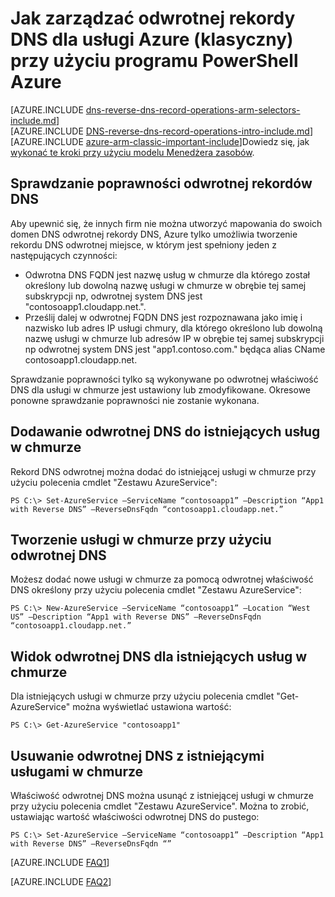 <properties
   pageTitle="Zarządzanie odwrotnej rekordy DNS dla usługi Azure (klasyczny) przy użyciu programu PowerShell | Microsoft Azure"
   description="Jak zarządzać odwrotnej rekordy DNS lub rekordy PTR usługi Azure przy użyciu programu PowerShell w modelu Klasyczny wdrożenia. "
   services="DNS"
   documentationCenter="na"
   authors="s-malone"
   manager="carmonm"
   editor=""
   tags="azure-service-management"
/>
<tags
   ms.service="DNS"
   ms.devlang="na"
   ms.topic="article"
   ms.tgt_pltfrm="na"
   ms.workload="infrastructure-services"
   ms.date="10/28/2016"
   ms.author="smalone" />

# <a name="how-to-manage-reverse-dns-records-for-your-azure-services-classic-using-azure-powershell"></a>Jak zarządzać odwrotnej rekordy DNS dla usługi Azure (klasyczny) przy użyciu programu PowerShell Azure

[AZURE.INCLUDE [dns-reverse-dns-record-operations-arm-selectors-include.md](../../includes/dns-reverse-dns-record-operations-arm-selectors-include.md)]
<BR>
[AZURE.INCLUDE [DNS-reverse-dns-record-operations-intro-include.md](../../includes/dns-reverse-dns-record-operations-intro-include.md)]
<BR>
[AZURE.INCLUDE [azure-arm-classic-important-include](../../includes/learn-about-deployment-models-classic-include.md)]Dowiedz się, jak [wykonać te kroki przy użyciu modelu Menedżera zasobów](dns-reverse-dns-record-operations-ps.md).

## <a name="validation-of-reverse-dns-records"></a>Sprawdzanie poprawności odwrotnej rekordów DNS
Aby upewnić się, że innych firm nie można utworzyć mapowania do swoich domen DNS odwrotnej rekordy DNS, Azure tylko umożliwia tworzenie rekordu DNS odwrotnej miejsce, w którym jest spełniony jeden z następujących czynności:

- Odwrotna DNS FQDN jest nazwę usług w chmurze dla którego został określony lub dowolną nazwę usługi w chmurze w obrębie tej samej subskrypcji np, odwrotnej system DNS jest "contosoapp1.cloudapp.net.".
- Prześlij dalej w odwrotnej FQDN DNS jest rozpoznawana jako imię i nazwisko lub adres IP usługi chmury, dla którego określono lub dowolną nazwę usługi w chmurze lub adresów IP w obrębie tej samej subskrypcji np odwrotnej system DNS jest "app1.contoso.com." będąca alias CName contosoapp1.cloudapp.net.

Sprawdzanie poprawności tylko są wykonywane po odwrotnej właściwość DNS dla usługi w chmurze jest ustawiony lub zmodyfikowane. Okresowe ponowne sprawdzanie poprawności nie zostanie wykonana.

## <a name="add-reverse-dns-to-existing-cloud-services"></a>Dodawanie odwrotnej DNS do istniejących usług w chmurze
Rekord DNS odwrotnej można dodać do istniejącej usługi w chmurze przy użyciu polecenia cmdlet "Zestawu AzureService":

    PS C:\> Set-AzureService –ServiceName “contosoapp1” –Description “App1 with Reverse DNS” –ReverseDnsFqdn “contosoapp1.cloudapp.net.”

## <a name="create-a-cloud-service-with-reverse-dns"></a>Tworzenie usługi w chmurze przy użyciu odwrotnej DNS
Możesz dodać nowe usługi w chmurze za pomocą odwrotnej właściwość DNS określony przy użyciu polecenia cmdlet "Zestawu AzureService":

    PS C:\> New-AzureService –ServiceName “contosoapp1” –Location “West US” –Description “App1 with Reverse DNS” –ReverseDnsFqdn “contosoapp1.cloudapp.net.”

## <a name="view-reverse-dns-for-existing-cloud-services"></a>Widok odwrotnej DNS dla istniejących usług w chmurze
Dla istniejących usługi w chmurze przy użyciu polecenia cmdlet "Get-AzureService" można wyświetlać ustawiona wartość:

    PS C:\> Get-AzureService "contosoapp1"

## <a name="remove-reverse-dns-from-existing-cloud-services"></a>Usuwanie odwrotnej DNS z istniejącymi usługami w chmurze
Właściwość odwrotnej DNS można usunąć z istniejącej usługi w chmurze przy użyciu polecenia cmdlet "Zestawu AzureService". Można to zrobić, ustawiając wartość właściwości odwrotnej DNS do pustego:

    PS C:\> Set-AzureService –ServiceName “contosoapp1” –Description “App1 with Reverse DNS” –ReverseDnsFqdn “”

[AZURE.INCLUDE [FAQ1](../../includes/dns-reverse-dns-record-operations-faq-host-own-arpa-zone-include.md)]

[AZURE.INCLUDE [FAQ2](../../includes/dns-reverse-dns-record-operations-faq-asm-include.md)]

